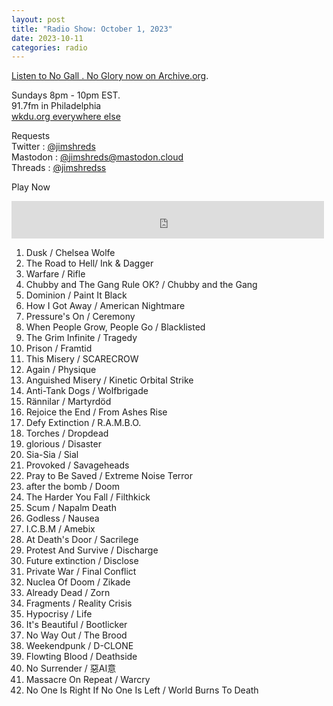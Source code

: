 ```yaml
---
layout: post
title: "Radio Show: October 1, 2023"
date: 2023-10-11
categories: radio
---
```


[Listen to No Gall . No Glory now on Archive.org](https://archive.org/details/2023-10-01-nogallnoglory).

Sundays 8pm - 10pm EST.<br>
91.7fm in Philadelphia<br>
[wkdu.org everywhere else](https://www.wkdu.org)

Requests<br>
Twitter : [@jimshreds](https://twitter.com/jimshreds)<br>
Mastodon : [@jimshreds@mastodon.cloud](https://mastodon.cloud/@jimshreds)<br>
Threads : [@jimshredss](https://www.threads.net/@jimshredss)



Play Now<br>

<iframe src="https://archive.org/embed/2023-10-01-nogallnoglory" width="500" height="60" frameborder="0" webkitallowfullscreen="true" mozallowfullscreen="true" allowfullscreen></iframe>

1. Dusk / Chelsea Wolfe
2. The Road to Hell/ Ink & Dagger
3. Warfare / Rifle
4. Chubby and The Gang Rule OK? / Chubby and the Gang
5. Dominion / Paint It Black
6. How I Got Away / American Nightmare
7. Pressure's On / Ceremony
8. When People Grow, People Go / Blacklisted
9. The Grim Infinite / Tragedy
10. Prison / Framtid
11. This Misery / SCARECROW
12. Again / Physique
13. Anguished Misery / Kinetic Orbital Strike
14. Anti-Tank Dogs / Wolfbrigade
15. Rännilar / Martyrdöd
16. Rejoice the End / From Ashes Rise
17. Defy Extinction / R.A.M.B.O.
18. Torches / Dropdead
19. glorious / Disaster
20. Sia-Sia / Sial
21. Provoked / Savageheads
22. Pray to Be Saved / Extreme Noise Terror
23. after the bomb / Doom
24. The Harder You Fall / Filthkick
25. Scum / Napalm Death
26. Godless / Nausea
27. I.C.B.M / Amebix
28. At Death's Door / Sacrilege
29. Protest And Survive / Discharge
30. Future extinction / Disclose
31. Private War / Final Conflict
32. Nuclea Of Doom / Zikade
33. Already Dead / Zorn
34. Fragments / Reality Crisis
35. Hypocrisy / Life
36. It's Beautiful / Bootlicker
37. No Way Out / The Brood
38. Weekendpunk / D-CLONE
39. Flowting Blood / Deathside
40. No Surrender / 惡AI意
41. Massacre On Repeat / Warcry
42. No One Is Right If No One Is Left / World Burns To Death
